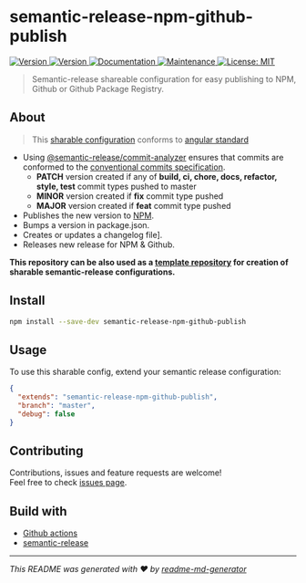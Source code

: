 # semantic-release-npm-github-publish

<p>
  <a href="https://github.com/oleg-koval/semantic-release-npm-github-publish/actions" target="_blank">
    <img alt="Version" src="https://github.com/oleg-koval/semantic-release-npm-github-publish/workflows/Publish/badge.svg?branch=master">
  </a>
  <a href="https://www.npmjs.com/package/semantic-release-npm-github-publish" target="_blank">
    <img alt="Version" src="https://img.shields.io/npm/v/semantic-release-npm-github-publish.svg">
  </a>
  <a href="https://github.com/oleg-koval/semantic-release-npm-github-publish#readme" target="_blank">
    <img alt="Documentation" src="https://img.shields.io/badge/documentation-yes-brightgreen.svg" />
  </a>
  <a href="https://github.com/oleg-koval/semantic-release-npm-github-publish/graphs/commit-activity" target="_blank">
    <img alt="Maintenance" src="https://img.shields.io/badge/Maintained%3F-yes-green.svg" />
  </a>
  <a href="https://github.com/oleg-koval/semantic-release-npm-github-publish/blob/master/LICENSE" target="_blank">
    <img alt="License: MIT" src="https://img.shields.io/badge/License-MIT-yellow.svg" />
  </a>
</p>

> Semantic-release shareable configuration for easy publishing to NPM, Github or Github Package Registry.

## About

> This [sharable configuration](https://github.com/semantic-release/semantic-release/blob/master/docs/extending/shareable-configurations-list.md) conforms to [angular standard](https://github.com/conventional-changelog/conventional-changelog/tree/master/packages/conventional-changelog-angular)

- Using [@semantic-release/commit-analyzer](https://github.com/semantic-release/commit-analyzer) ensures that commits are conformed to the [conventional commits specification](https://www.conventionalcommits.org/en/v1.0.0-beta.4/).
  - **PATCH** version created if any of **build, ci, chore, docs, refactor, style, test** commit types pushed to master
  - **MINOR** version created if **fix** commit type pushed
  - **MAJOR** version created if **feat** commit type pushed
- Publishes the new version to [NPM](https://npmjs.org).
- Bumps a version in package.json.
- Creates or updates a changelog file].
- Releases new release for NPM & Github.

**This repository can be also used as a [template repository](https://help.github.com/en/articles/creating-a-template-repository) for creation of sharable semantic-release configurations.**

## Install

```sh
npm install --save-dev semantic-release-npm-github-publish
```

## Usage

To use this sharable config, extend your semantic release configuration:

```json
{
  "extends": "semantic-release-npm-github-publish",
  "branch": "master",
  "debug": false
}
```

## Contributing

Contributions, issues and feature requests are welcome!<br />Feel free to check [issues page](https://github.com/oleg-koval/semantic-release-npm-github-publish/issues).

## Build with

- [Github actions](https://github.com/features/actions)
- [semantic-release](https://github.com/semantic-release/semantic-release)

---

_This README was generated with ❤️ by [readme-md-generator](https://github.com/kefranabg/readme-md-generator)_
